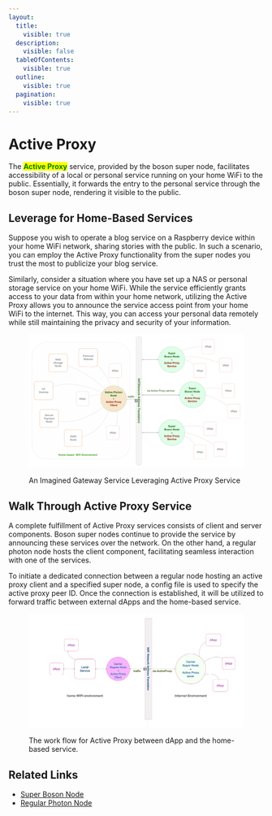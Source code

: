 ```yaml
---
layout:
  title:
    visible: true
  description:
    visible: false
  tableOfContents:
    visible: true
  outline:
    visible: true
  pagination:
    visible: true
---
```


# Active Proxy

The <mark style="color:green;">**Active Proxy**</mark> service, provided by the boson super node, facilitates accessibility of a local or personal service running on your home WiFi to the public. Essentially, it forwards the entry to the personal service through the boson super node, rendering it visible to the public.

## Leverage for Home-Based Services

Suppose you wish to operate a blog service on a Raspberry device within your home WiFi network, sharing stories with the public. In such a scenario, you can employ the Active Proxy functionality from the super nodes you trust the most to publicize your blog service.

Similarly, consider a situation where you have set up a NAS or personal storage service on your home WiFi. While the service efficiently grants access to your data from within your home network, utilizing the Active Proxy allows you to announce the service access point from your home WiFi to the internet. This way, you can access your personal data remotely while still maintaining the privacy and security of your information.

<figure><img src="../../.gitbook/assets/boson-active-proxy.png" alt=""><figcaption><p>An Imagined Gateway Service Leveraging Active Proxy Service</p></figcaption></figure>

## Walk Through Active Proxy Service

A complete fulfillment of Active Proxy services consists of client and server components. Boson super nodes continue to provide the service by announcing these services over the network. On the other hand, a regular photon node hosts the client component, facilitating seamless interaction with one of the services.

To initiate a dedicated connection between a regular node hosting an active proxy client and a specified super node, a config file is used to specify the active proxy peer ID. Once the connection is established, it will be utilized to forward traffic between external dApps and the home-based service.

<figure><img src="../../.gitbook/assets/image (1) (1).png" alt=""><figcaption><p>The work flow for Active Proxy between dApp and the home-based service.</p></figcaption></figure>

## Related Links

* [Super Boson Node](../../operations/super-nodes.md#boson-super-nodes)
* [Regular Photon Node](../boson-protocol/nodes.md#native-node-photon-node)
